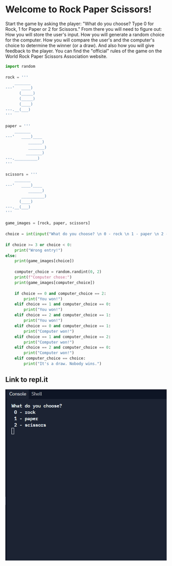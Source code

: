 # Welcome to Rock Paper Scissors! 

Start the game by asking the player:
"What do you choose? Type 0 for Rock, 1 for Paper or 2 for Scissors."
From there you will need to figure out:
How you will store the user's input.
How you will generate a random choice for the computer.
How you will compare the user's and the computer's choice to determine the winner (or a draw).
And also how you will give feedback to the player.
You can find the "official" rules of the game on the World Rock Paper Scissors Association website.

```python
import random

rock = '''
    _______
---'   ____)
      (_____)
      (_____)
      (____)
---.__(___)
'''

paper = '''
    _______
---'   ____)____
          ______)
          _______)
         _______)
---.__________)
'''

scissors = '''
    _______
---'   ____)____
          ______)
       __________)
      (____)
---.__(___)
'''

game_images = [rock, paper, scissors]

choice = int(input("What do you choose? \n 0 - rock \n 1 - paper \n 2 - scissors \n"))

if choice >= 3 or choice < 0:
    print("Wrong entry!")
else:  
    print(game_images[choice])

    computer_choice = random.randint(0, 2)
    print(f"Computer chose:")
    print(game_images[computer_choice])

    if choice == 0 and computer_choice == 2:
        print("You won!")
    elif choice == 1 and computer_choice == 0:
        print("You won!")
    elif choice == 2 and computer_choice == 1:
        print("You won!")
    elif choice == 0 and computer_choice == 1:
        print("Computer won!")
    elif choice == 1 and computer_choice == 2:
        print("Computer won!")
    elif choice == 2 and computer_choice == 0:
        print("Computer won!")
    elif computer_choice == choice:
        print("It's a draw. Nobody wins.")
```

## Link to repl.it

![](rock_paper_scissors.gif)

